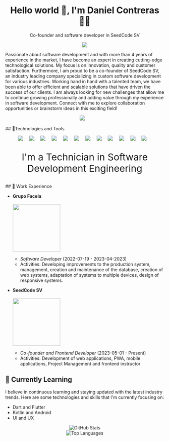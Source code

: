 <h1 align='center'> Hello world 👋, I'm Daniel Contreras   👨‍💻 </h1>

<p align='center'>
  Co-founder and software developer in SeedCode SV
</p>

<p align='center'>
 <img  src="https://i.pinimg.com/564x/9a/40/66/9a40669527b26067a392bd0dd4554285.jpg">
</p>
<p>
  Passionate about software development and with more than 4 years of experience in the market, I have become an expert in creating cutting-edge technological solutions. My focus is on innovation, quality and customer satisfaction. Furthermore, I am proud to be a co-founder of SeedCode SV, an industry leading company specializing in custom software development for various industries. Working hand in hand with a talented team, we have been able to offer efficient and scalable solutions that have driven the success of our clients. I am always looking for new challenges that allow me to continue growing professionally and adding value through my experience in software development. Connect with me to explore collaboration opportunities or brainstorm ideas in this exciting field!
</p>

<p align='center'>
  <a href="https://www.linkedin.com/in/danniel-conntreras/"><img src="https://img.shields.io/badge/linkedin-%230077B5.svg?&style=for-the-badge&logo=linkedin&logoColor=white" /></a>&nbsp;&nbsp;&nbsp;&nbsp;
</p>
## 🔧Technologies and Tools
<p align='center'>
  <img src="https://img.shields.io/badge/Vue.js-35495E?style=for-the-badge&logo=vuedotjs&logoColor=4FC08D"/>&nbsp;&nbsp;&nbsp;&nbsp;
  <img src="https://img.shields.io/badge/React-20232A?style=for-the-badge&logo=react&logoColor=61DAFB"/>&nbsp;&nbsp;&nbsp;&nbsp;
  <img src="https://img.shields.io/badge/TypeScript-007ACC?style=for-the-badge&logo=typescript&logoColor=white" />&nbsp;&nbsp;&nbsp;&nbsp;
  <img src="https://img.shields.io/badge/JavaScript-323330?style=for-the-badge&logo=javascript&logoColor=F7DF1E"/>&nbsp;&nbsp;&nbsp;&nbsp;
  <img src="https://img.shields.io/badge/HTML5-E34F26?style=for-the-badge&logo=html5&logoColor=white"/>&nbsp;&nbsp;&nbsp;&nbsp;
  <img src="https://img.shields.io/badge/CSS3-1572B6?style=for-the-badge&logo=css3&logoColor=white"/>&nbsp;&nbsp;&nbsp;&nbsp;
  <img src="https://img.shields.io/badge/PHP-777BB4?style=for-the-badge&logo=php&logoColor=white"/>&nbsp;&nbsp;&nbsp;&nbsp;
  <img src="https://img.shields.io/badge/Tailwind_CSS-38B2AC?style=for-the-badge&logo=tailwind-css&logoColor=white" />&nbsp;&nbsp;&nbsp;&nbsp;
  <img src="https://img.shields.io/badge/MySQL-00000F?style=for-the-badge&logo=mysql&logoColor=white"/>&nbsp;&nbsp;&nbsp;&nbsp;
  <img src="https://img.shields.io/badge/Node.js-43853D?style=for-the-badge&logo=node.js&logoColor=white"/>&nbsp;&nbsp;&nbsp;&nbsp;
  <img src="https://img.shields.io/badge/React_Native-20232A?style=for-the-badge&logo=react&logoColor=61DAFB"/>&nbsp;&nbsp;&nbsp;&nbsp;
  <img src="https://img.shields.io/badge/Microsoft%20SQL%20Server-00000F?style=for-the-badge&logo=microsoft%20sql%20server&logoColor=white"/>&nbsp;&nbsp;&nbsp;&nbsp;
</p>

<p align='center' style="font-size:30px">
  I'm a Technician in Software Development Engineering
</p>
## 💼 Work Experience

- **Grupo Facela**
  <br/>
  <br/>
  <img src="https://grupofacela.com/wp-content/uploads/2019/02/main-logo-facela-top.png" style="width:150px" />
   <br/>
  - *Software Developer* (2022-07-19 - 2023-04-2023)
  - Activities: Developing improvements to the production system, management, creation and maintenance of the database, creation of web systems, adaptation of systems to multiple devices, design of responsive systems.

- **SeedCode SV**
   <br/>
  <br/>
  <img src="https://i.pinimg.com/originals/3d/4d/30/3d4d3090408e27d955138dda9f7969ac.png" style="width:150px" />
   <br/>
  - *Co-founder and Frontend Developer* (2023-05-01 - Present)
  - Activities: Development of web applications, PWA, mobile applications, Project Management and frontend instructor

## 🌱 Currently Learning

I believe in continuous learning and staying updated with the latest industry trends. Here are some technologies and skills that I'm currently focusing on:

- Dart and Flutter 
- Kotlin and Android
- UI and UX

<!-- Reemplaza {username} con tu nombre de usuario de GitHub -->
<!-- Reemplaza {username} con tu nombre de usuario de GitHub -->
<div align="center">
  <img src="https://github-readme-stats.vercel.app/api?username=danniel-contreras&show_icons=true&count_private=true&theme=radical" alt="GitHub Stats" />
</div>

<!-- Reemplaza {username} con tu nombre de usuario de GitHub -->
<div align="center">
  <img src="https://github-readme-stats.vercel.app/api/top-langs/?username=danniel-contreras&layout=compact&theme=radical" alt="Top Languages" />
</div>


